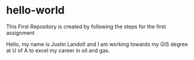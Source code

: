 # hello-world
This First Repository is created by following the steps for the first assignment

Hello, my name is Justin Landolt and I am working towards my GIS degree at U of A to excel my career in oil and gas.
